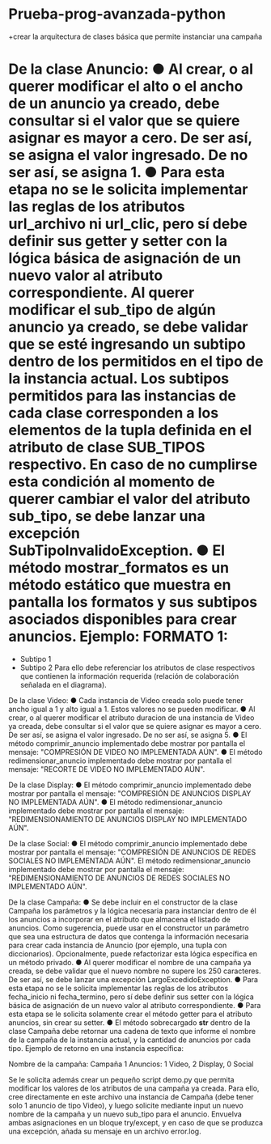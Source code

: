 # Prueba-prog-avanzada-python



 +crear la arquitectura de clases básica que permite instanciar una campaña


 De la clase Anuncio:
● Al crear, o al querer modificar el alto o el ancho de un anuncio ya creado, debe
consultar si el valor que se quiere asignar es mayor a cero. De ser así, se asigna el
valor ingresado. De no ser así, se asigna 1.
● Para esta etapa no se le solicita implementar las reglas de los atributos url_archivo
ni url_clic, pero sí debe definir sus getter y setter con la lógica básica de
asignación de un nuevo valor al atributo correspondiente.
Al querer modificar el sub_tipo de algún anuncio ya creado, se debe validar que se
esté ingresando un subtipo dentro de los permitidos en el tipo de la instancia actual.
Los subtipos permitidos para las instancias de cada clase corresponden a los
elementos de la tupla definida en el atributo de clase SUB_TIPOS respectivo. En caso
de no cumplirse esta condición al momento de querer cambiar el valor del atributo
sub_tipo, se debe lanzar una excepción SubTipoInvalidoException.
● El método mostrar_formatos es un método estático que muestra en pantalla los
formatos y sus subtipos asociados disponibles para crear anuncios. Ejemplo:
FORMATO 1:
==========
- Subtipo 1
- Subtipo 2
Para ello debe referenciar los atributos de clase respectivos que contienen la
información requerida (relación de colaboración señalada en el diagrama).

De la clase Video:
● Cada instancia de Video creada solo puede tener ancho igual a 1 y alto igual a 1.
Estos valores no se pueden modificar.
● Al crear, o al querer modificar el atributo duracion de una instancia de Video ya
creada, debe consultar si el valor que se quiere asignar es mayor a cero. De ser así, se
asigna el valor ingresado. De no ser así, se asigna 5.
● El método comprimir_anuncio implementado debe mostrar por pantalla el mensaje:
"COMPRESIÓN DE VIDEO NO IMPLEMENTADA AÚN".
● El método redimensionar_anuncio implementado debe mostrar por pantalla el
mensaje: "RECORTE DE VIDEO NO IMPLEMENTADO AÚN".

De la clase Display:
● El método comprimir_anuncio implementado debe mostrar por pantalla el mensaje:
"COMPRESIÓN DE ANUNCIOS DISPLAY NO IMPLEMENTADA AÚN".
● El método redimensionar_anuncio implementado debe mostrar por pantalla el
mensaje: "REDIMENSIONAMIENTO DE ANUNCIOS DISPLAY NO IMPLEMENTADO AÚN".

De la clase Social:
● El método comprimir_anuncio implementado debe mostrar por pantalla el mensaje:
"COMPRESIÓN DE ANUNCIOS DE REDES SOCIALES NO IMPLEMENTADA AÚN".
El método redimensionar_anuncio implementado debe mostrar por pantalla el
mensaje: "REDIMENSIONAMIENTO DE ANUNCIOS DE REDES SOCIALES NO
IMPLEMENTADO AÚN".

De la clase Campaña:
● Se debe incluir en el constructor de la clase Campaña los parámetros y la lógica
necesaria para instanciar dentro de él los anuncios a incorporar en el atributo que
almacena el listado de anuncios. Como sugerencia, puede usar en el constructor un
parámetro que sea una estructura de datos que contenga la información necesaria
para crear cada instancia de Anuncio (por ejemplo, una tupla con diccionarios).
Opcionalmente, puede refactorizar esta lógica específica en un método privado.
● Al querer modificar el nombre de una campaña ya creada, se debe validar que el nuevo
nombre no supere los 250 caracteres. De ser así, se debe lanzar una excepción
LargoExcedidoException.
● Para esta etapa no se le solicita implementar las reglas de los atributos fecha_inicio
ni fecha_termino, pero sí debe definir sus setter con la lógica básica de asignación
de un nuevo valor al atributo correspondiente.
● Para esta etapa se le solicita solamente crear el método getter para el atributo
anuncios, sin crear su setter.
● El método sobrecargado __str__ dentro de la clase Campaña debe retornar una
cadena de texto que informe el nombre de la campaña de la instancia actual, y la
cantidad de anuncios por cada tipo. Ejemplo de retorno en una instancia específica:

Nombre de la campaña: Campaña 1
Anuncios: 1 Video, 2 Display, 0 Social

Se le solicita además crear un pequeño script demo.py que permita modificar los valores de
los atributos de una campaña ya creada. Para ello, cree directamente en este archivo una
instancia de Campaña (debe tener solo 1 anuncio de tipo Video), y luego solicite mediante
input un nuevo nombre de la campaña y un nuevo sub_tipo para el anuncio. Envuelva ambas
asignaciones en un bloque try/except, y en caso de que se produzca una excepción, añada
su mensaje en un archivo error.log.
